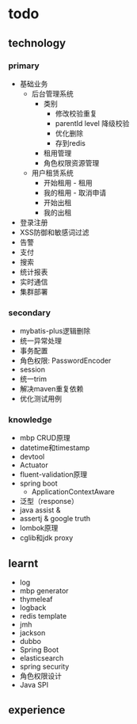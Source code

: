 # todo

## technology
### primary
- 基础业务
    - 后台管理系统
        - 类别
            - 修改校验重复
            - parentId level 降级校验
            - 优化删除
            - 存到redis
        - 租用管理
        - 角色权限资源管理
    - 用户租赁系统
        - 开始租用 - 租用
        - 我的租用 - 取消申请
        - 开始出租
        - 我的出租
- 登录注册
- XSS防御和敏感词过滤
- 告警
- 支付
- 搜索
- 统计报表
- 实时通信
- 集群部署
### secondary
- mybatis-plus逻辑删除
- 统一异常处理
- 事务配置
- 角色权限: PasswordEncoder
- session
- 统一trim
- 解决maven重复依赖
- 优化测试用例
### knowledge
- mbp CRUD原理
- datetime和timestamp
- devtool
- Actuator
- fluent-validation原理
- spring boot
    - ApplicationContextAware
- 泛型（response）
- java assist & 
- assertj & google truth
- lombok原理
- cglib和jdk proxy

## learnt
- log
- mbp generator
- thymeleaf
- logback
- redis template
- jmh
- jackson
- dubbo
- Spring Boot
- elasticsearch
- spring security
- 角色权限设计
- Java SPI

## experience